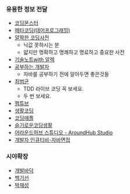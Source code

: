 ### 유용한 정보 전달
- [코딩몬스터](https://www.youtube.com/c/%EC%BD%94%EB%94%A9%EB%AA%AC%EC%8A%A4%ED%84%B0TV)
- [메타코딩(데어프로그래밍)](https://www.youtube.com/channel/UCVrhnbfe78ODeQglXtT1Elw)
- [얄팍한 코딩사전](https://www.youtube.com/channel/UC2nkWbaJt1KQDi2r2XclzTQ/playlists)  
    - 닉값 못하시는 분
    - 얇지만 명확하고 명쾌하고 명료하고 중요한 사전  
- [기술노트with 알렉](https://www.youtube.com/c/%EA%B8%B0%EC%88%A0%EB%85%B8%ED%8A%B8with%EC%95%8C%EB%A0%89)
- [공부하는 개발자](https://www.youtube.com/channel/UCUQi7y46_TMbvPjSt1AbDug/videos)
    - 자바를 공부하기 전에 알아두면 좋은것들
- [최범균](https://www.youtube.com/channel/UCqH_q8CLELh-Xa62u7LM-HQ)
    - TDD 라이브 코딩 꼭 보세요.
    - 두 번 보세요.  
- [쩜튜브](https://www.youtube.com/channel/UCz6z9z5wrOd2aB090WwYc8Q)
- [생활코딩](https://www.youtube.com/c/%EC%83%9D%ED%99%9C%EC%BD%94%EB%94%A91)
- [코딩애플](https://www.youtube.com/channel/UCSLrpBAzr-ROVGHQ5EmxnUg)
- [슬기로운코딩생활](https://www.youtube.com/channel/UCuwnsmB0O3o9CQPXhCwbZLA)
- [어라운드허브 스튜디오 - AroundHub Studio](https://www.youtube.com/channel/UCO7p2fGIfwVbvk_d6sdfnDw)
- [개발자 인큐티비-자바면접](https://www.youtube.com/channel/UCHFz--glnVVP1xBLA-8kltg)

### 시야확장
- [개발바닥](https://www.youtube.com/channel/UCSEOUzkGNCT_29EU_vnBYjg)
- [백기선](https://www.youtube.com/c/%EB%B0%B1%EA%B8%B0%EC%84%A0)
- [박재성](https://www.youtube.com/user/javajigi)

